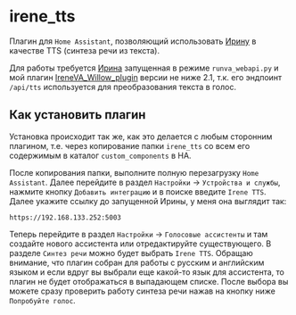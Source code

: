 # irene_tts
Плагин для `Home Assistant`, позволяющий использовать [Ирину](https://github.com/janvarev/Irene-Voice-Assistant) в качестве TTS (синтеза речи из текста). 

Для работы требуется [Ирина](https://github.com/janvarev/Irene-Voice-Assistant) запущенная в режиме `runva_webapi.py` и мой плагин [IreneVA_Willow_plugin](https://github.com/6PATyCb/IreneVA_Willow_plugin) версии не ниже 2.1, т.к. его эндпоинт `/api/tts` используется для преобразования текста в голос.

## Как установить плагин

Установка происходит так же, как это делается с любым сторонним плагином, т.е. через копирование папки `irene_tts` со всем его содержимым в каталог `custom_components` в HA. 

После копирования папки, выполните полную перезагрузку `Home Assistant`. Далее перейдите в раздел `Настройки` -> `Устройства и службы`, нажмите кнопку `Добавить интеграцию` и в поиске введите `Irene TTS`. Далее укажите ссылку до запущенной Ирины, у меня она выглядит так:
```
https://192.168.133.252:5003
```
Теперь перейдите в раздел `Настройки` -> `Голосовые ассистенты` и там создайте нового ассистента или отредактируйте существующего. В разделе `Синтез речи` можно будет выбрать `Irene TTS`. Обращаю внимание, что плагин собран для работы с русским и английским языком и если вдруг вы выбрали еще какой-то язык для ассистента, то плагин не будет отображаться в выпадающем списке. После выбора вы можете сразу проверить работу синтеза речи нажав на кнопку ниже `Попробуйте голос`.




